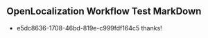 ## OpenLocalization Workflow Test MarkDown
* e5dc8636-1708-46bd-819e-c999fdf164c5 
thanks!<!--HONumber=Mar16_HO4-->
